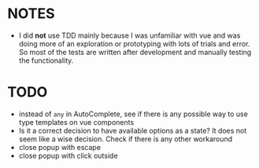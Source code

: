 # NOTES

- I did **not** use TDD mainly because I was unfamiliar with vue and was doing more of an exploration or prototyping with lots of trials and error. So most of the tests are written after development and manually testing the functionality.

# TODO

- instead of `any` in AutoComplete, see if there is any possible way to use type templates on vue components
- Is it a correct decision to have available options as a state? It does not seem like a wise decision. Check if there is any other workaround
- close popup with escape
- close popup with click outside
